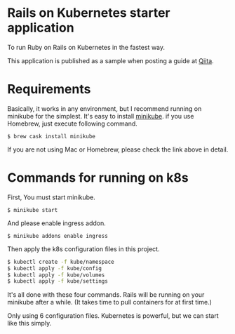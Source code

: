 # Rails on Kubernetes starter application

To run Ruby on Rails on Kubernetes in the fastest way.

This application is published as a sample when posting a guide at [Qiita](https://qiita.com/).

# Requirements

Basically, it works in any environment, but I recommend running on minikube for the simplest. It's easy to install [minikube](https://github.com/kubernetes/minikube). if you use Homebrew, just execute following command.

`$ brew cask install minikube`

If you are not using Mac or Homebrew, please check the link above in detail.

# Commands for running on k8s

First, You must start minikube.

`$ minikube start`

And please enable ingress addon.

`$ minikube addons enable ingress`

Then apply the k8s configuration files in this project.

```bash
$ kubectl create -f kube/namespace
$ kubectl apply -f kube/config
$ kubectl apply -f kube/volumes
$ kubectl apply -f kube/settings
```

It's all done with these four commands. Rails will be running on your minikube after a while. (It takes time to pull containers for at first time.)

Only using 6 configuration files. Kubernetes is powerful, but we can start like this simply.
